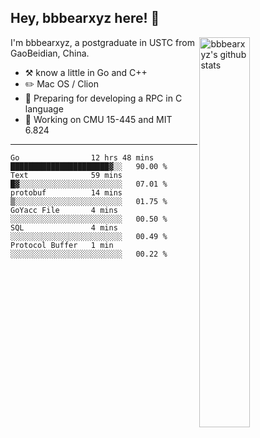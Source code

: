 ## Hey, bbbearxyz here! :wave:

<img align="right" alt="bbbearxyz's github stats" width="40%" src="https://github-readme-stats.vercel.app/api?username=bbbearxyz&show_icons=true">

I'm bbbearxyz, a postgraduate in USTC from GaoBeidian, China.

-   :hammer_and_pick:    know a little in Go and C++
-   :pencil2: Mac OS / Clion
-   :seedling: Preparing for developing a RPC in C language 
-   :thinking: Working on CMU 15-445 and MIT 6.824
---
<!--START_SECTION:waka-->

```text
Go                12 hrs 48 mins  ██████████████████████▓░░   90.00 %
Text              59 mins         █▓░░░░░░░░░░░░░░░░░░░░░░░   07.01 %
protobuf          14 mins         ▒░░░░░░░░░░░░░░░░░░░░░░░░   01.75 %
GoYacc File       4 mins          ░░░░░░░░░░░░░░░░░░░░░░░░░   00.50 %
SQL               4 mins          ░░░░░░░░░░░░░░░░░░░░░░░░░   00.49 %
Protocol Buffer   1 min           ░░░░░░░░░░░░░░░░░░░░░░░░░   00.22 %
```

<!--END_SECTION:waka-->
